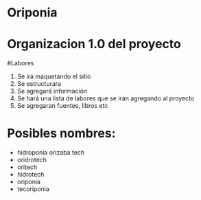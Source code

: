 # Oriponia

# Organizacion 1.0 del proyecto


#Labores
1. Se irá maquetando el sitio
2. Se estructurara
3. Se agregará información
4. Se hará una lista de labores que se irán agregando al proyecto
5. Se agregaran fuentes, libros etc

# Posibles nombres:
- hidroponia orizaba tech
- oridrotech
- oritech
- hidrotech
- oriponia
- tecoriponia

